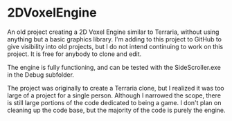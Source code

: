 # 2DVoxelEngine
An old project creating a 2D Voxel Engine similar to Terraria, without using anything but a basic graphics library. I'm adding to this project to GitHub to give visibility into old projects, but I do not intend continuing to work on this project. It is free for anybody to clone and edit. 

The engine is fully functioning, and can be tested with the SideScroller.exe in the Debug subfolder. 

The project was originally to create a Terraria clone, but I realized it was too large of a project for a single person. Although I narrowed the scope, there is still large portions of the code dedicated to being a game. I don't plan on cleaning up the code base, but the majority of the code is purely the engine. 
